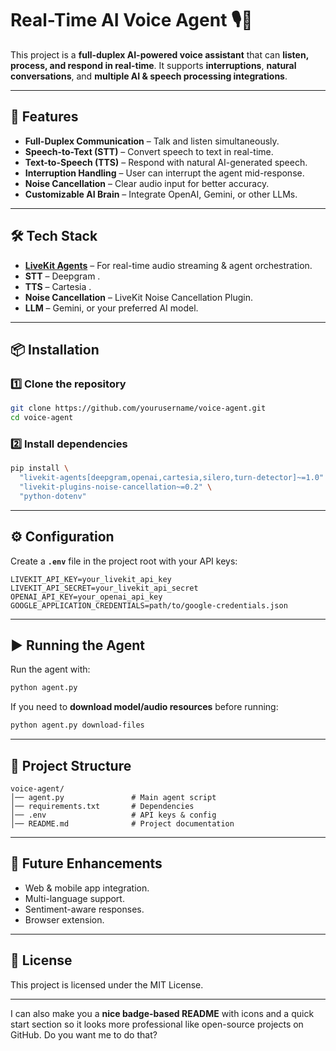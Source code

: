 
# Real-Time AI Voice Agent 🎙️🤖

This project is a **full-duplex AI-powered voice assistant** that can **listen, process, and respond in real-time**. It supports **interruptions**, **natural conversations**, and **multiple AI & speech processing integrations**.

---

## 🚀 Features

* **Full-Duplex Communication** – Talk and listen simultaneously.
* **Speech-to-Text (STT)** – Convert speech to text in real-time.
* **Text-to-Speech (TTS)** – Respond with natural AI-generated speech.
* **Interruption Handling** – User can interrupt the agent mid-response.
* **Noise Cancellation** – Clear audio input for better accuracy.
* **Customizable AI Brain** – Integrate OpenAI, Gemini, or other LLMs.

---

## 🛠️ Tech Stack

* **[LiveKit Agents](https://github.com/livekit/agents)** – For real-time audio streaming & agent orchestration.
* **STT** – Deepgram .
* **TTS** – Cartesia .
* **Noise Cancellation** – LiveKit Noise Cancellation Plugin.
* **LLM** –  Gemini, or your preferred AI model.

---

## 📦 Installation

### 1️⃣ Clone the repository

```bash
git clone https://github.com/yourusername/voice-agent.git
cd voice-agent
```

### 2️⃣ Install dependencies

```bash
pip install \
  "livekit-agents[deepgram,openai,cartesia,silero,turn-detector]~=1.0" \
  "livekit-plugins-noise-cancellation~=0.2" \
  "python-dotenv"
```

---

## ⚙️ Configuration

Create a **`.env`** file in the project root with your API keys:

```env
LIVEKIT_API_KEY=your_livekit_api_key
LIVEKIT_API_SECRET=your_livekit_api_secret
OPENAI_API_KEY=your_openai_api_key
GOOGLE_APPLICATION_CREDENTIALS=path/to/google-credentials.json
```

---

## ▶️ Running the Agent

Run the agent with:

```bash
python agent.py
```

If you need to **download model/audio resources** before running:

```bash
python agent.py download-files
```

---

## 📂 Project Structure

```
voice-agent/
│── agent.py               # Main agent script
│── requirements.txt       # Dependencies
│── .env                   # API keys & config
│── README.md              # Project documentation
```

---

## 🔮 Future Enhancements

* Web & mobile app integration.
* Multi-language support.
* Sentiment-aware responses.
* Browser extension.

---

## 📝 License

This project is licensed under the MIT License.

---

I can also make you a **nice badge-based README** with icons and a quick start section so it looks more professional like open-source projects on GitHub.
Do you want me to do that?

